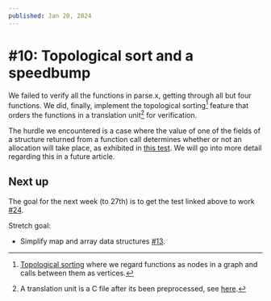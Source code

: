 ```yaml
---
published: Jan 20, 2024
---
```


# #10: Topological sort and a speedbump

We failed to verify all the functions in parse.x, getting through all but four
functions. We did, finally, implement the topological sorting[^sorting] feature
that orders the functions in a translation unit[^translation] for verification.

  [^sorting]: [Topological sorting](https://en.wikipedia.org/wiki/Topological_sorting)
  where we regard functions as nodes in a graph and calls between them as
  vertices.

  [^translation]: A translation unit is a C file after its been preprocessed,
  see [here](https://xr0blog.substack.com/i/140569893/linkage-in-c).

The hurdle we encountered is a case where the value of one of the fields of a
structure returned from a function call determines whether or not an allocation
will take place, as exhibited in [this test]. We will go into more detail
regarding this in a future article.

  [this test]: https://github.com/xr0-org/xr0/blob/20a55036a5f056885f860254e8eee0e68eaa80eb/tests/1-branches/1000-chaining-functions.x#L28

## Next up

The goal for the next week (to 27th) is to get the test linked above to work
[#24](https://github.com/xr0-org/xr0/issues/24).

Stretch goal:

- Simplify map and array data structures [#13](https://todo.sr.ht/~lbnz/xr0/13).
